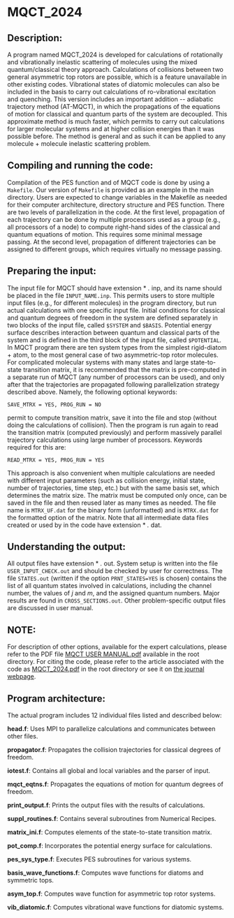 # MQCT_2024


## Description:
A program named MQCT_2024 is developed for calculations of rotationally and vibrationally inelastic scattering of molecules using the mixed quantum/classical theory approach. Calculations of collisions between two general asymmetric top rotors are possible, which is a feature unavailable in other existing codes. Vibrational states of diatomic molecules can also be included in the basis to carry out calculations of ro-vibrational excitation and quenching. This version includes an important addition -- adiabatic trajectory method (AT-MQCT), in which the propagations of the equations of motion for classical and quantum parts of the system are decoupled. This approximate method is much faster, which permits to carry out calculations for larger molecular systems and at higher collision energies than it was possible before. The method is general and as such it can be applied to any molecule + molecule inelastic scattering problem.


## Compiling and running the code:
Compilation of the PES function and of MQCT code is done by using a `Makefile`. Our version of `Makefile` is provided as an example in the main directory. Users are expected to change variables in the Makefile as needed for their computer architecture, directory structure and PES function. There are two levels of parallelization in the code. At the first level, propagation of each trajectory can be done by multiple processors used as a group (e.g., all processors of a node) to compute right-hand sides of the classical and quantum equations of motion. This requires some minimal message passing. At the second level, propagation of different trajectories can be assigned to different groups, which requires virtually no message passing. 


## Preparing the input:
The input file for MQCT should have extension * *.* inp, and its name should be placed in the file `INPUT_NAME.inp`. This permits users to store multiple input files (e.g., for different molecules) in the program directory, but run actual calculations with one specific input file. Initial conditions for classical and quantum degrees of freedom in the system are defined separately in two blocks of the input file, called `$SYSTEM` and `$BASIS`. Potential energy surface describes interaction between quantum and classical parts of the system and is defined in the third block of the input file, called `$POTENTIAL`. In MQCT program there are ten system types from the simplest rigid-diatom + atom, to the most general case of two asymmetric-top rotor molecules. For complicated molecular systems with many states and large state-to-state transition matrix, it is recommended that the matrix is pre-computed in a separate run of MQCT (any number of processors can be used), and only after that the trajectories are propagated following parallelization strategy described above. Namely, the following optional keywords:

`SAVE_MTRX = YES, PROG_RUN = NO`

permit to compute transition matrix, save it into the file and stop (without doing the calculations of collision). Then the program is run again to read the transition matrix (computed previously) and perform massively parallel trajectory calculations using large number of processors. Keywords required for this are:

`READ_MTRX = YES, PROG_RUN = YES`

This approach is also convenient when multiple calculations are needed with different input parameters (such as collision energy, initial state, number of trajectories, time step, etc.) but with the same basis set, which determines the matrix size. The matrix must be computed only once, can be saved in the file and then reused later as many times as needed. The file name is `MTRX_UF.dat` for the binary form (unformatted) and is `MTRX.dat` for the formatted option of the matrix. Note that all intermediate data files created or used by in the code have extension * *.* dat.


## Understanding the output:
All output files have extension * *.* out. System setup is written into the file `USER_INPUT_CHECK.out` and should be checked by user for correctness. The file `STATES.out` (written if the option `PRNT_STATES=YES` is chosen) contains the list of all quantum states involved in calculations, including the channel number, the values of *j* and *m*, and the assigned quantum numbers. Major results are found in `CROSS_SECTIONS.out`. Other problem-specific output files are discussed in user manual.


## NOTE:
For description of other options, available for the expert calculations, please refer to the PDF file [MQCT USER MANUAL.pdf](./write_filename.pdf) available in the root directory. For citing the code, please refer to the article associated with the code as [MQCT_2024.pdf](./write_filename.pdf) in the root directory or see it on [the journal webpage](https:insert_link).


## Program architecture:
The actual program includes 12 individual files listed and described below:

**head.f**: Uses MPI to parallelize calculations and communicates between other files.

**propagator.f**: Propagates the collision trajectories for classical degrees of freedom.

**iotest.f**: Contains all global and local variables and the parser of input.

**mqct_eqtns.f**: Propagates the equations of motion for quantum degrees of freedom.

**print_output.f**: Prints the output files with the results of calculations.

**suppl_routines.f**: Contains several subroutines from Numerical Recipes.

**matrix_ini.f**: Computes elements of the state-to-state transition matrix.

**pot_comp.f**: Incorporates the potential energy surface for calculations.

**pes_sys_type.f**: Executes PES subroutines for various systems.

**basis_wave_functions.f**: Computes wave functions for diatoms and symmetric tops.

**asym_top.f**: Computes wave function for asymmetric top rotor systems.

**vib_diatomic.f**: Computes vibrational wave functions for diatomic systems.


